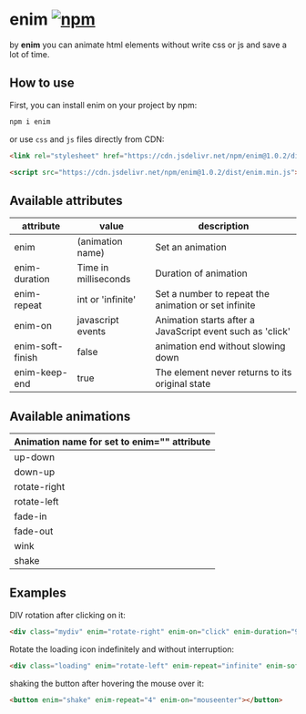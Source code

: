 # enim [![npm](https://img.shields.io/npm/v/enim.svg)](http://npm.im/enim) 
by **enim** you can animate html elements without write css or js and save a lot of time.

## How to use

First, you can install enim on your project by npm:
```bash
npm i enim
```
or use `css` and `js` files directly from CDN:
```html
<link rel="stylesheet" href="https://cdn.jsdelivr.net/npm/enim@1.0.2/dist/enim.min.css">
```
```html
<script src="https://cdn.jsdelivr.net/npm/enim@1.0.2/dist/enim.min.js"></script>
```

## Available attributes
| attribute        | value                | description                                               |
|------------------|----------------------|-----------------------------------------------------------|
| enim             | (animation name)     | Set an animation                                          |
| enim-duration    | Time in milliseconds | Duration of animation                                     |
| enim-repeat      | int or 'infinite'    | Set a number to repeat the animation or set infinite      |
| enim-on          | javascript events    | Animation starts after a JavaScript event such as 'click' |
| enim-soft-finish | false                | animation end without slowing down                        |
| enim-keep-end    | true                 | The element never returns to its original state           |

## Available animations
| Animation name for set to enim="" attribute |
|---------------------------------------------|
| up-down                                     |
| down-up                                     |
| rotate-right                                |
| rotate-left                                 |
| fade-in                                     |
| fade-out                                    |
| wink                                        |
| shake                                       |

## Examples
DIV rotation after clicking on it:
```html
<div class="mydiv" enim="rotate-right" enim-on="click" enim-duration="900"></div>
```

Rotate the loading icon indefinitely and without interruption:
```html
<div class="loading" enim="rotate-left" enim-repeat="infinite" enim-soft-finish="true"></div>
```

shaking the button after hovering the mouse over it:
```html
<button enim="shake" enim-repeat="4" enim-on="mouseenter"></button>
```